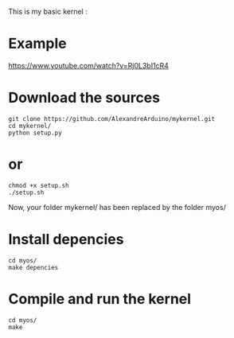 This is my basic kernel : 

# Example

https://www.youtube.com/watch?v=Rj0L3bI1cR4

# Download the sources

    git clone https://github.com/AlexandreArduino/mykernel.git
    cd mykernel/
    python setup.py
# or
    chmod +x setup.sh
    ./setup.sh

Now, your folder mykernel/ has been replaced by the folder myos/

# Install depencies

    cd myos/
    make depencies

# Compile and run the kernel

    cd myos/
    make